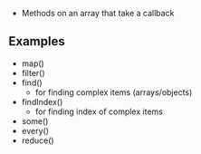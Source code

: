 - Methods on an array that take a callback

## Examples
- map()
- filter()
- find()
	- for finding complex items (arrays/objects)
- findIndex()
	- for finding index of complex items
- some()
- every()
- reduce()
